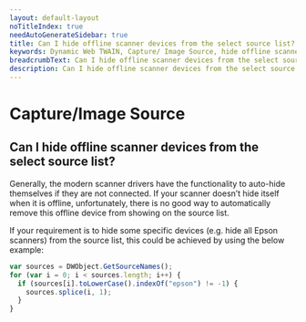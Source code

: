 ```yaml
---
layout: default-layout
noTitleIndex: true
needAutoGenerateSidebar: true
title: Can I hide offline scanner devices from the select source list?
keywords: Dynamic Web TWAIN, Capture/ Image Source, hide offline scanners, source list
breadcrumbText: Can I hide offline scanner devices from the select source list?
description: Can I hide offline scanner devices from the select source list?
---
```


# Capture/Image Source

## Can I hide offline scanner devices from the select source list?

Generally, the modern scanner drivers have the functionality to auto-hide themselves if they are not connected. If your scanner doesn’t hide itself when it is offline, unfortunately, there is no good way to automatically remove this offline device from showing on the source list.

If your requirement is to hide some specific devices (e.g. hide all Epson scanners) from the source list, this could be achieved by using the below example:

```javascript
var sources = DWObject.GetSourceNames();
for (var i = 0; i < sources.length; i++) {
  if (sources[i].toLowerCase().indexOf("epson") != -1) {
    sources.splice(i, 1);
  }
}
```
